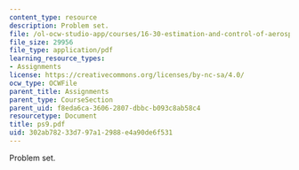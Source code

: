 ```yaml
---
content_type: resource
description: Problem set.
file: /ol-ocw-studio-app/courses/16-30-estimation-and-control-of-aerospace-systems-spring-2004/302ab78233d797a12988e4a90de6f531_ps9.pdf
file_size: 29956
file_type: application/pdf
learning_resource_types:
- Assignments
license: https://creativecommons.org/licenses/by-nc-sa/4.0/
ocw_type: OCWFile
parent_title: Assignments
parent_type: CourseSection
parent_uid: f8eda6ca-3606-2807-dbbc-b093c8ab58c4
resourcetype: Document
title: ps9.pdf
uid: 302ab782-33d7-97a1-2988-e4a90de6f531
---
```

Problem set.